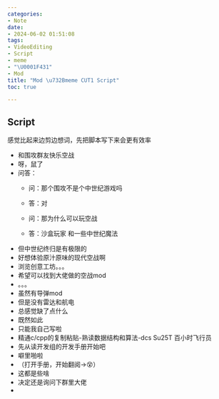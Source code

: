 ```yaml
---
categories:
- Note
date:
- 2024-06-02 01:51:08
tags:
- VideoEditing
- Script
- meme
- "\U0001F431"
- Mod
title: "Mod \u732Bmeme CUT1 Script"
toc: true

---
```

## Script
感觉比起来边剪边想词，先把脚本写下来会更有效率
- 和围攻群友快乐空战
- 呀，鼠了
- 问答：
	- 问：那个围攻不是个中世纪游戏吗

	- 答：对
	- 问：那为什么可以玩空战
	- 答：沙盒玩家 和一些中世纪魔法
- 但中世纪终归是有极限的
- 好想体验原汁原味的现代空战啊
- 浏览创意工坊。。。
- 希望可以找到大佬做的空战mod
- 。。。
- 虽然有导弹mod
- 但是没有雷达和航电
- 总感觉缺了点什么
- 既然如此
- 只能我自己写啦
- 精通c/cpp的复制粘贴-熟读数据结构和算法-dcs Su25T 百小时飞行员
- 先从读开发组的开发手册开始吧
- 噼里啪啦
- （打开手册，开始翻阅->😵）
- 这都是些啥
- 决定还是询问下群里大佬
- 